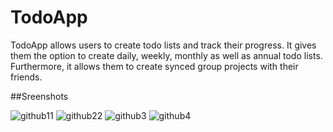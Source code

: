 # TodoApp

TodoApp allows users to create todo lists and track their progress. It gives them the option to create daily, weekly, monthly as well as annual todo lists. Furthermore, it allows them to create synced group projects with their friends.

##Sreenshots 

![github11](https://user-images.githubusercontent.com/20831683/44858751-4f193c00-ac38-11e8-8bf5-ee857c78e86c.png) ![github22](https://user-images.githubusercontent.com/20831683/44858870-97d0f500-ac38-11e8-8508-ff24ecc15238.png) ![github3](https://user-images.githubusercontent.com/20831683/44858365-702d5d00-ac37-11e8-88cc-33a5c25b5729.png) ![github4](https://user-images.githubusercontent.com/20831683/44858522-d0240380-ac37-11e8-9266-b52b68034522.png)


